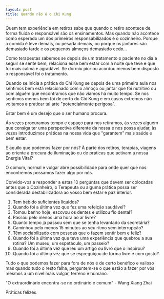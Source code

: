 ```yaml
---
layout: post
title: Quando não é o Chi Kung
---
```


Quem tem experiência em retiros sabe que quando o retiro acontece de forma
fluída o responsável são os ensinamentos. Mas quando não acontece como
esperado um dos primeiros responsabilizados é o cozinheiro. Porque
a comida é leve demais, ou pesada demais, ou porque os jantares são
demasiado tarde e os pequenos almoços demasiado cedo... 

Como terapeutas sabemos se depois de um tratamento o paciente no dia
a seguir se sente bem, relaciona esse bem estar com a noite que teve e que
foi mais calma e agradável. Se dormiu pior ou acordou menos bem disposto
o responsável foi o tratamento. 

Quando se inicia a prática do Chi Kung se depois de uma primeira aula nos
sentimos bem está relacionado com o almoço ou jantar que foi nutritivo ou
com alguém que encontramos que não víamos há muito tempo. Se nos sentimos
menos bem foi de certo do Chi Kung e em casos extremos não voltamos
a praticar tal arte "potencialmente perigosa".

Estar bem é um desejo que o ser humano procura. 

Ás vezes procuramos tempo e espaço para nos retiramos, às vezes alguém que
consiga ter uma perspectiva diferente da nossa e nos possa ajudar, às
vezes introduzimos práticas na nossa vida que "garantem" mais saúde e bem
estar. 

E aquilo que podemos fazer por nós? À parte dos retiros, terapias, viagens
ao oriente à procura de iluminação ou de práticas que activam a nossa
Energia Vital?

O comum, normal e vulgar abre possibilidade para onde quer que nos
encontremos possamos fazer algo por nós.

Convido-vos a responder a estas 10 perguntas que devem ser colocadas antes
que o Cozinheiro, o Terapeuta ou alguma prática possa ser considerada
destabilizadora ao vosso bem estar e paz interior.  

1. Tem bebido suficientes líquidos?
2. Quando foi a última vez que fez uma refeição saudável?
3. Tomou banho hoje, escovou os dentes e utilizou fio dental?
4. Passou pelo menos uma hora ao ar livre?
5. Quanto tempo já passou sem que se tenha levantado da secretária?
6. Caminhou pelo menos 15 minutos ao seu ritmo sem interrupção?
7. Têm sociabilizado com pessoas que o fazem sentir bem e feliz?
8. Quando foi a última vez que teve uma experiência que quebrou a sua rotina? Um museu, um espetáculo, um passeio?
9. Quando foi a última vez que leu um artigo ou livro que o inspirou?
10. Quando foi a última vez que se espreguiçou de forma livre e com gosto?

Tudo o que podemos fazer para fora de nós é de certo benéfico e valioso
mas quando tudo o resto falha, perguntem-se o que estão a fazer por vós
mesmos a um nível mais vulgar, terreno e humano. 

"O extraordinário encontra-se no ordinário e comum" - Wang Xiang Zhai

Práticas felizes.
